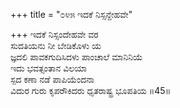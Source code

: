 +++
title = "೦೪೫ ಇದಕೆ ನಿಸ್ಸನ್ದೇಹವೇ"

+++
ಇದಕೆ ನಿಸ್ಸಂದೇಹವೇ ವರ  
ಸುದತಿಯನು ನೀ ಬೇಡಿಕೊಳು ಯ  
ಜ್ಞದಲಿ ಪಾವಕಗುದಿಸಿದಳು ಪಾಂಚಾಲೆ ಮಾನಿನಿಯೆ  
ಇದು ಭವತ್ಸಂತಾನ ವಿಲಯಾ  
ಸ್ಪದ ಕಣಾ ನಡೆ ಪಾಪಿಯೆಂದನಾ  
ವಿದುರ ಗುರು ಕೃಪರೌಕಿದರು ಧೃತರಾಷ್ಟ್ರ ಭೂಪತಿಯ    ॥45॥